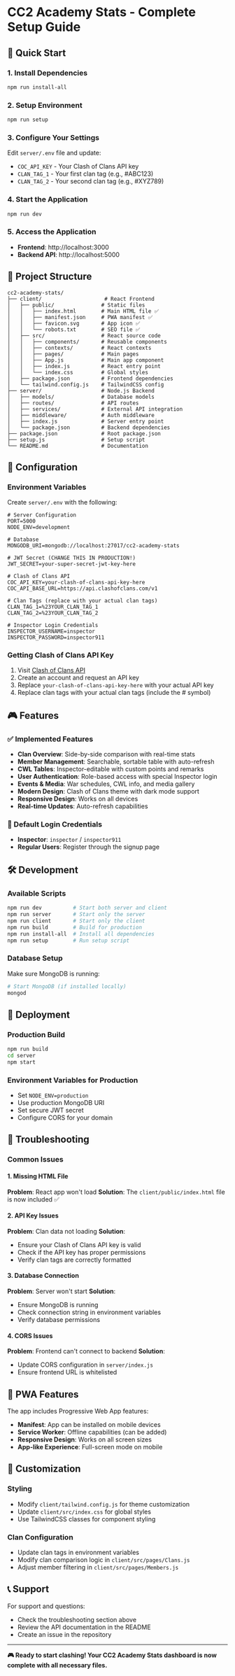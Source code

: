 # CC2 Academy Stats - Complete Setup Guide

## 🚀 Quick Start

### 1. Install Dependencies
```bash
npm run install-all
```

### 2. Setup Environment
```bash
npm run setup
```

### 3. Configure Your Settings
Edit `server/.env` file and update:
- `COC_API_KEY` - Your Clash of Clans API key
- `CLAN_TAG_1` - Your first clan tag (e.g., #ABC123)
- `CLAN_TAG_2` - Your second clan tag (e.g., #XYZ789)

### 4. Start the Application
```bash
npm run dev
```

### 5. Access the Application
- **Frontend**: http://localhost:3000
- **Backend API**: http://localhost:5000

## 📁 Project Structure

```
cc2-academy-stats/
├── client/                    # React Frontend
│   ├── public/               # Static files
│   │   ├── index.html        # Main HTML file ✅
│   │   ├── manifest.json     # PWA manifest ✅
│   │   ├── favicon.svg       # App icon ✅
│   │   └── robots.txt        # SEO file ✅
│   ├── src/                  # React source code
│   │   ├── components/       # Reusable components
│   │   ├── contexts/         # React contexts
│   │   ├── pages/            # Main pages
│   │   ├── App.js            # Main app component
│   │   ├── index.js          # React entry point
│   │   └── index.css         # Global styles
│   ├── package.json          # Frontend dependencies
│   └── tailwind.config.js    # TailwindCSS config
├── server/                   # Node.js Backend
│   ├── models/               # Database models
│   ├── routes/               # API routes
│   ├── services/             # External API integration
│   ├── middleware/           # Auth middleware
│   ├── index.js              # Server entry point
│   └── package.json          # Backend dependencies
├── package.json              # Root package.json
├── setup.js                  # Setup script
└── README.md                 # Documentation
```

## 🔧 Configuration

### Environment Variables
Create `server/.env` with the following:

```env
# Server Configuration
PORT=5000
NODE_ENV=development

# Database
MONGODB_URI=mongodb://localhost:27017/cc2-academy-stats

# JWT Secret (CHANGE THIS IN PRODUCTION!)
JWT_SECRET=your-super-secret-jwt-key-here

# Clash of Clans API
COC_API_KEY=your-clash-of-clans-api-key-here
COC_API_BASE_URL=https://api.clashofclans.com/v1

# Clan Tags (replace with your actual clan tags)
CLAN_TAG_1=%23YOUR_CLAN_TAG_1
CLAN_TAG_2=%23YOUR_CLAN_TAG_2

# Inspector Login Credentials
INSPECTOR_USERNAME=inspector
INSPECTOR_PASSWORD=inspector911
```

### Getting Clash of Clans API Key
1. Visit [Clash of Clans API](https://developer.clashofclans.com)
2. Create an account and request an API key
3. Replace `your-clash-of-clans-api-key-here` with your actual API key
4. Replace clan tags with your actual clan tags (include the # symbol)

## 🎮 Features

### ✅ Implemented Features
- **Clan Overview**: Side-by-side comparison with real-time stats
- **Member Management**: Searchable, sortable table with auto-refresh
- **CWL Tables**: Inspector-editable with custom points and remarks
- **User Authentication**: Role-based access with special Inspector login
- **Events & Media**: War schedules, CWL info, and media gallery
- **Modern Design**: Clash of Clans theme with dark mode support
- **Responsive Design**: Works on all devices
- **Real-time Updates**: Auto-refresh capabilities

### 🔐 Default Login Credentials
- **Inspector**: `inspector` / `inspector911`
- **Regular Users**: Register through the signup page

## 🛠️ Development

### Available Scripts
```bash
npm run dev          # Start both server and client
npm run server       # Start only the server
npm run client       # Start only the client
npm run build        # Build for production
npm run install-all  # Install all dependencies
npm run setup        # Run setup script
```

### Database Setup
Make sure MongoDB is running:
```bash
# Start MongoDB (if installed locally)
mongod
```

## 🚀 Deployment

### Production Build
```bash
npm run build
cd server
npm start
```

### Environment Variables for Production
- Set `NODE_ENV=production`
- Use production MongoDB URI
- Set secure JWT secret
- Configure CORS for your domain

## 🐛 Troubleshooting

### Common Issues

#### 1. Missing HTML File
**Problem**: React app won't load
**Solution**: The `client/public/index.html` file is now included ✅

#### 2. API Key Issues
**Problem**: Clan data not loading
**Solution**: 
- Ensure your Clash of Clans API key is valid
- Check if the API key has proper permissions
- Verify clan tags are correctly formatted

#### 3. Database Connection
**Problem**: Server won't start
**Solution**: 
- Ensure MongoDB is running
- Check connection string in environment variables
- Verify database permissions

#### 4. CORS Issues
**Problem**: Frontend can't connect to backend
**Solution**: 
- Update CORS configuration in `server/index.js`
- Ensure frontend URL is whitelisted

## 📱 PWA Features

The app includes Progressive Web App features:
- **Manifest**: App can be installed on mobile devices
- **Service Worker**: Offline capabilities (can be added)
- **Responsive Design**: Works on all screen sizes
- **App-like Experience**: Full-screen mode on mobile

## 🎨 Customization

### Styling
- Modify `client/tailwind.config.js` for theme customization
- Update `client/src/index.css` for global styles
- Use TailwindCSS classes for component styling

### Clan Configuration
- Update clan tags in environment variables
- Modify clan comparison logic in `client/src/pages/Clans.js`
- Adjust member filtering in `client/src/pages/Members.js`

## 📞 Support

For support and questions:
- Check the troubleshooting section above
- Review the API documentation in the README
- Create an issue in the repository

---

**🎮 Ready to start clashing! Your CC2 Academy Stats dashboard is now complete with all necessary files.**








